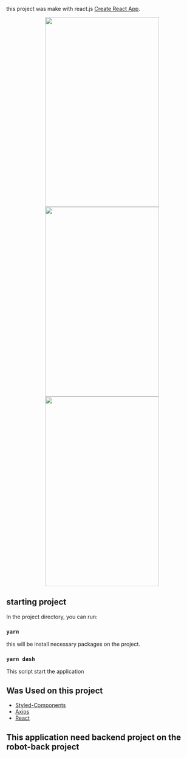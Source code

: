 

this project was make with react.js [Create React App](https://github.com/facebook/create-react-app).
  <div align='center'>
    <img src="/src/Assets/screen1.png" width="300" height="500"/>
    <img src="/img/screen2.png" width="300" height="500"/>
    <img src="/img/screen3.png" width="300" height="500"/>
  </div>
  
  
<!-- ABOUT THE PROJECT -->
  
## starting project

In the project directory, you can run:

### `yarn`

this will be install necessary packages on the project. 

### `yarn dash` 

This script start the application 

## Was Used on this project 

* [Styled-Components](https://styled-components.com/)
* [Axios](https://github.com/axios/axios)
* [React](https://react.dev/)


## This application need backend project on the robot-back project 


